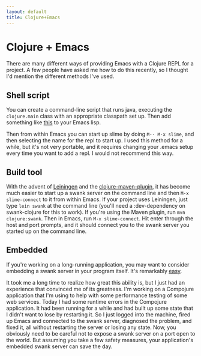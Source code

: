 ```yaml
---
layout: default
title: Clojure+Emacs
---
```


Clojure + Emacs
===============

There are many different ways of providing Emacs with a Clojure REPL for a project.  A few people have asked me how to do this recently, so I thought I'd mention the different methods I've used.

Shell script
------------

You can create a command-line script that runs java, executing the `clojure.main` class with an appropriate classpath set up.  Then add something like [this](http://gist.github.com/318021) to your Emacs lisp.

<script src="https://gist.github.com/319031.js"> </script>

Then from within Emacs you can start up slime by doing `M-- M-x slime`, and then selecting the name for the repl to start up.  I used this method for a while, but it's not very portable, and it requires changing your .emacs setup every time you want to add a repl.  I would not recommend this way.

Build tool
----------

With the advent of [Leiningen](http://github.com/technomancy/leiningen) and the [clojure-maven-plugin](http://github.com/talios/clojure-maven-plugin), it has become much easier to start up a swank server on the command line and then `M-x slime-connect` to it from within Emacs.  If your project uses Leiningen, just type `lein swank` at the command line (you'll need a :dev-dependency on swank-clojure for this to work).  If you're using the Maven plugin, run `mvn clojure:swank`.  Then in Emacs, run `M-x slime-connect`.  Hit enter through the host and port prompts, and it should connect you to the swank server you started up on the command line.

Embedded
--------

If you're working on a long-running application, you may want to consider embedding a swank server in your program itself.  It's remarkably [easy](http://gist.github.com/319031).

<script src="http://gist.github.com/319031.js"> </script>

It took me a long time to realize how great this ability is, but I just had an experience that convinced me of its greatness.  I'm working on a Compojure application that I'm using to help with some performance testing of some web services.  Today I had some runtime errors in the Compojure application.  It had been running for a while and had built up some state that I didn't want to lose by restarting it.  So I just logged into the machine, fired up Emacs and connected to the swank server, diagnosed the problem, and fixed it, all without restarting the server or losing any state.  Now, you obviously need to be careful not to expose a swank server on a port open to the world.  But assuming you take a few safety measures, your application's embedded swank server can save the day.